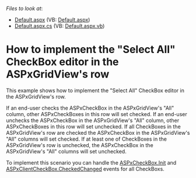 <!-- default file list -->
*Files to look at*:

* [Default.aspx](./CS/WebSite/Default.aspx) (VB: [Default.aspx](./VB/WebSite/Default.aspx))
* [Default.aspx.cs](./CS/WebSite/Default.aspx.cs) (VB: [Default.aspx.vb](./VB/WebSite/Default.aspx.vb))
<!-- default file list end -->
# How to implement the "Select All" CheckBox editor in the ASPxGridView's row


<p>This example shows how to implement the "Select All" CheckBox editor in the ASPxGridView's row.</p><p>If an end-user checks the ASPxCheckBox in the ASPxGridView's "All" column, other ASPxCheckBoxes in this row will set checked. If an end-user unchecks the ASPxCheckBox in the ASPxGridView's "All" column, other ASPxCheckBoxes in this row will set unchecked. If all CheckBoxes in the ASPxGridView's row are checked the ASPxCheckBox  in the ASPxGridView's "All" columns will set checked. If at least one of CheckBoxes in the ASPxGridView's row is unchecked, the ASPxCheckBox in the ASPxGridView's "All" columns will set unchecked.</p><p>To implement this scenario you can handle the <a href="ms-help://MS.MSDNQTR.v90.en/fxref_system.web.ui/html/658e894b-5faa-036a-e26c-a50f8eec5176.htm"><u>ASPxCheckBox.Init</u></a> and <a href="http://documentation.devexpress.com/#AspNet/DevExpressWebASPxEditorsScriptsASPxClientCheckBox_CheckedChangedtopic"><u>ASPxClientCheckBox.CheckedChanged</u></a> events for all CheckBoxs.</p>

<br/>


